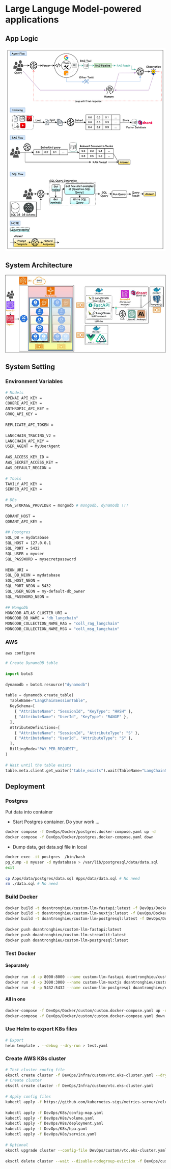 # Large Languge Model-powered applications

## App Logic

![Logic Flow](./diagrams/LogicFlow.jpg)

## System Architecture

![System Architecture](./diagrams/SystemDesign.jpg)

## System Setting

### Environment Variables

```bash
# Models
OPENAI_API_KEY = 
COHERE_API_KEY = 
ANTHROPIC_API_KEY = 
GROQ_API_KEY = 

REPLICATE_API_TOKEN = 

LANGCHAIN_TRACING_V2 = 
LANGCHAIN_API_KEY = 
USER_AGENT = MyUserAgent

AWS_ACCESS_KEY_ID = 
AWS_SECRET_ACCESS_KEY = 
AWS_DEFAULT_REGION = 

# Tools
TAVILY_API_KEY = 
SERPER_API_KEY = 

# DBs
MSG_STORAGE_PROVIDER = mongodb # mongodb, dynamodb !!!

QDRANT_HOST = 
QDRANT_API_KEY = 

## Postgres
SQL_DB = mydatabase
SQL_HOST = 127.0.0.1
SQL_PORT = 5432
SQL_USER = myuser
SQL_PASSWORD = mysecretpassword

NEON_URI = 
SQL_DB_NEON = mydatabase
SQL_HOST_NEON = 
SQL_PORT_NEON = 5432
SQL_USER_NEON = my-default-db_owner
SQL_PASSWORD_NEON = 

## MongoDb
MONGODB_ATLAS_CLUSTER_URI = 
MONGODB_DB_NAME = "db_langchain"
MONGODB_COLLECTION_NAME_RAG = "coll_rag_langchain"
MONGODB_COLLECTION_NAME_MSG = "coll_msg_langchain"

```

### AWS

```bash
aws configure
```

```python
# Create DynamoDB table

import boto3

dynamodb = boto3.resource("dynamodb")

table = dynamodb.create_table(
  TableName="LangChainSessionTable",
  KeySchema=[
    { "AttributeName": "SessionId", "KeyType": "HASH" },
    { "AttributeName": "UserId", "KeyType": "RANGE" },
  ],
  AttributeDefinitions=[
    { "AttributeName": "SessionId", "AttributeType": "S" },
    { "AttributeName": "UserId", "AttributeType": "S" },
  ],
  BillingMode="PAY_PER_REQUEST",
)

# Wait until the table exists
table.meta.client.get_waiter("table_exists").wait(TableName="LangChainSessionTable")
```

## Deployment

### Postgres

Put data into container

- Start Postgres container. Do your work ...

```bash
docker compose -f DevOps/Docker/postgres.docker-compose.yaml up -d
docker compose -f DevOps/Docker/postgres.docker-compose.yaml down
```

- Dump data, get data.sql file in local

```bash
docker exec -it postgres  /bin/bash
pg_dump -U myuser -d mydatabase > /var/lib/postgresql/data/data.sql
exit

cp Apps/data/postgres/data.sql Apps/data/data.sql # No need
rm ./data.sql # No need
```

### Build Docker

```bash
docker build -t doantronghieu/custom-llm-fastapi:latest -f DevOps/Docker/custom/Dockerfile.fastapi.custom .
docker build -t doantronghieu/custom-llm-nuxtjs:latest -f DevOps/Docker/custom/Dockerfile.nuxtjs.custom .
docker build -t doantronghieu/custom-llm-postgresql:latest -f DevOps/Docker/custom/Dockerfile.postgresql.custom .

docker push doantronghieu/custom-llm-fastapi:latest
docker push doantronghieu/custom-llm-streamlit:latest
docker push doantronghieu/custom-llm-postgresql:latest
```

### Test Docker

#### Separately

```bash
docker run -d -p 8000:8000 --name custom-llm-fastapi doantronghieu/custom-llm-fastapi:latest
docker run -d -p 3000:3000 --name custom-llm-nuxtjs doantronghieu/custom-llm-nuxtjs:latest
docker run -d -p 5432:5432 --name custom-llm-postgresql doantronghieu/custom-llm-postgresql:latest
```

#### All in one

```bash
docker-compose -f DevOps/Docker/custom/custom.docker-compose.yaml up -d
docker-compose -f DevOps/Docker/custom/custom.docker-compose.yaml down
```

### Use Helm to export K8s files

```bash
# Export
helm template . --debug --dry-run > test.yaml 
```

### Create AWS K8s cluster

```bash
# Test cluster config file
eksctl create cluster -f DevOps/Infra/custom/vtc.eks-cluster.yaml --dry-run 
# Create cluster
eksctl create cluster -f DevOps/Infra/custom/vtc.eks-cluster.yaml

# Apply config files
kubectl apply -f https://github.com/kubernetes-sigs/metrics-server/releases/latest/download/components.yaml

kubectl apply -f DevOps/K8s/config-map.yaml
kubectl apply -f DevOps/K8s/volume.yaml
kubectl apply -f DevOps/K8s/deployment.yaml
kubectl apply -f DevOps/K8s/hpa.yaml
kubectl apply -f DevOps/K8s/service.yaml

# Optional
eksctl upgrade cluster --config-file DevOps/custom/vtc.eks-cluster.yaml

eksctl delete cluster --wait --disable-nodegroup-eviction -f DevOps/custom/vtc.eks-cluster.yaml 
```
